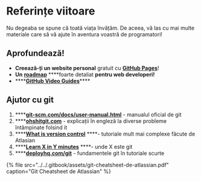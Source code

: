# Referințe viitoare

Nu degeaba se spune că toată viața învățăm. De aceea, vă las cu mai multe materiale care să vă ajute în aventura voastră de programatori!

## Aprofundează!

* **Creează-ți un website personal** gratuit cu [**GitHub Pages**](https://pages.github.com/)!
* **Un** [**roadmap**](https://github.com/kamranahmedse/developer-roadmap) ****foarte detaliat **pentru web developeri!**
* \*\*\*\*[**GitHub Video Guides**](https://www.youtube.com/githubguides)\*\*\*\*

## Ajutor cu git

1. \*\*\*\*[**git-scm.com/docs/user-manual.html**](https://git-scm.com/docs/user-manual.html) - manualul oficial de git
2. \*\*\*\*[**ohshitgit.com**](https://ohshitgit.com/) - explicații în engleză la diverse probleme întâmpinate folsind it
3. \*\*\*\*[**What is version control**](https://www.atlassian.com/git/tutorials/what-is-version-control) ****- tutoriale mult mai complexe făcute de Atlasian
4. \*\*\*\*[**Learn X in Y minutes**](https://learnxinyminutes.com/docs/git/) ****- unde X este git
5. \*\*\*\*[**deployhq.com/git**](https://www.deployhq.com/git) - fundamentele git în tutoriale scurte

{% file src="../../.gitbook/assets/git-cheatsheet-de-atlassian.pdf" caption="Git Cheatsheet de Atlassian" %}



